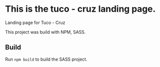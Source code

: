 # This is the tuco - cruz landing page.

Landing page for Tuco - Cruz

This project was build with NPM, SASS.

## Build

Run `npm build` to build the SASS project.
